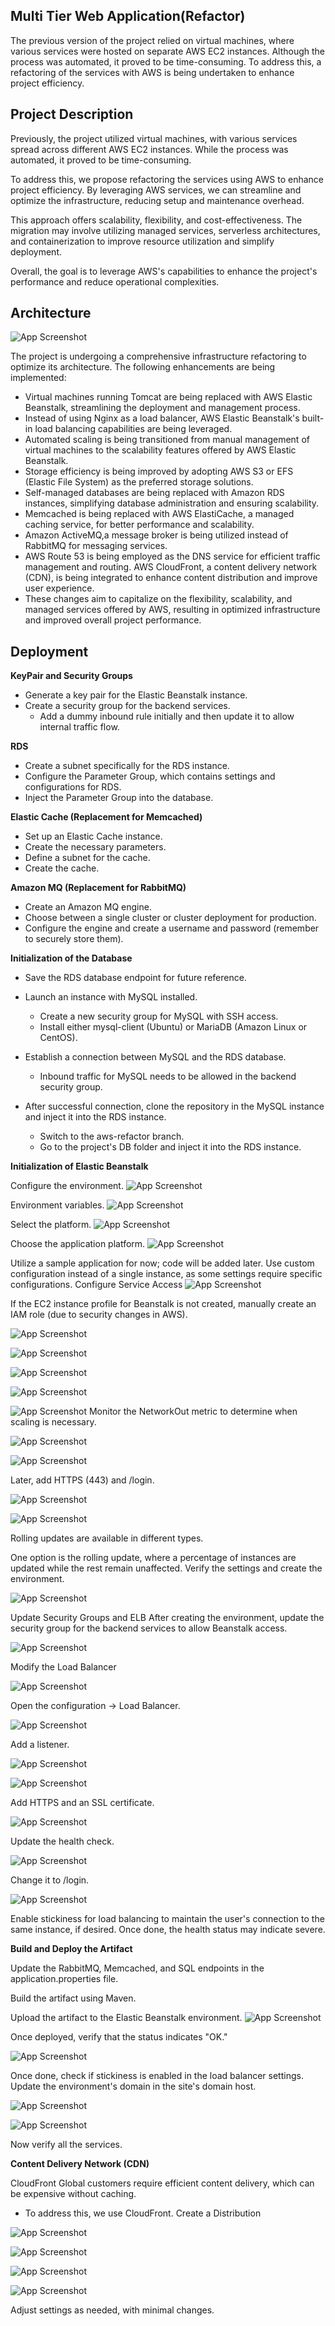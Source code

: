 
##  Multi Tier Web Application(Refactor)

The previous version of the project relied on virtual machines, where various services were hosted on separate AWS EC2 instances. Although the process was automated, it proved to be time-consuming. To address this, a refactoring of the services with AWS is being undertaken to enhance project efficiency.


##  Project Description

Previously, the project utilized virtual machines, with various services spread across different AWS EC2 instances. While the process was automated, it proved to be time-consuming.

To address this, we propose refactoring the services using AWS to enhance project efficiency. By leveraging AWS services, we can streamline and optimize the infrastructure, reducing setup and maintenance overhead. 

This approach offers scalability, flexibility, and cost-effectiveness. The migration may involve utilizing managed services, serverless architectures, and containerization to improve resource utilization and simplify deployment.

Overall, the goal is to leverage AWS's capabilities to enhance the project's performance and reduce operational complexities.
## Architecture

![App Screenshot](https://github.com/vKirtiP/project-local-aws-ci-cd/blob/aws-LiftAndShift/Arch_.png)

The project is undergoing a comprehensive infrastructure refactoring to optimize its architecture. The following enhancements are being implemented:

- Virtual machines running Tomcat are being replaced with AWS Elastic Beanstalk, streamlining the deployment and management process.
- Instead of using Nginx as a load balancer, AWS Elastic Beanstalk's built-in load balancing capabilities are being leveraged.
- Automated scaling is being transitioned from manual management of virtual machines to the scalability features offered by AWS Elastic Beanstalk.
- Storage efficiency is being improved by adopting AWS S3 or EFS (Elastic File System) as the preferred storage solutions.
- Self-managed databases are being replaced with Amazon RDS instances, simplifying database administration and ensuring scalability.
- Memcached is being replaced with AWS ElastiCache, a managed caching service, for better performance and scalability.
- Amazon ActiveMQ,a message broker is being utilized instead of RabbitMQ for messaging services.
- AWS Route 53 is being employed as the DNS service for efficient traffic management and routing.
AWS CloudFront, a content delivery network (CDN), is being integrated to enhance content distribution and improve user experience.
- These changes aim to capitalize on the flexibility, scalability, and managed services offered by AWS, resulting in optimized infrastructure and improved overall project performance.
## Deployment

**KeyPair and Security Groups**

- Generate a key pair for the Elastic Beanstalk instance.
- Create a security group for the backend services.
    - Add a dummy inbound rule initially and then update it to allow internal traffic flow.

**RDS**

- Create a subnet specifically for the RDS instance.
- Configure the Parameter Group, which contains settings and configurations for RDS.
- Inject the Parameter Group into the database.

**Elastic Cache (Replacement for Memcached)**

- Set up an Elastic Cache instance.
- Create the necessary parameters.
- Define a subnet for the cache.
- Create the cache.

**Amazon MQ (Replacement for RabbitMQ)**

- Create an Amazon MQ engine.
- Choose between a single cluster or cluster deployment for production.
- Configure the engine and create a username and password (remember to securely store them).

**Initialization of the Database**

- Save the RDS database endpoint for future reference.
- Launch an instance with MySQL installed.
    - Create a new security group for MySQL with SSH access.
    - Install either mysql-client (Ubuntu) or MariaDB (Amazon Linux or CentOS).
- Establish a connection between MySQL and the RDS database.
    - Inbound traffic for MySQL needs to be allowed in the backend security group.
- After successful connection, clone the repository in the MySQL instance and inject it into the RDS instance.

    - Switch to the aws-refactor branch.
    - Go to the project's DB folder and inject it into the RDS instance.


**Initialization of Elastic Beanstalk**

Configure the environment.
![App Screenshot](https://github.com/vKirtiP/project-local-aws-ci-cd/blob/aws-refactor/Steps_Ss/1.png)

Environment variables.
![App Screenshot](https://github.com/vKirtiP/project-local-aws-ci-cd/blob/aws-refactor/Steps_Ss/2.png)

Select the platform.
![App Screenshot](https://github.com/vKirtiP/project-local-aws-ci-cd/blob/aws-refactor/Steps_Ss/3.png)

Choose the application platform.
![App Screenshot](https://github.com/vKirtiP/project-local-aws-ci-cd/blob/aws-refactor/Steps_Ss/4.png)

Utilize a sample application for now; code will be added later.
Use custom configuration instead of a single instance, as some settings require specific configurations.
Configure Service Access
![App Screenshot](https://github.com/vKirtiP/project-local-aws-ci-cd/blob/aws-refactor/Steps_Ss/5.png)

If the EC2 instance profile for Beanstalk is not created, manually create an IAM role (due to security changes in AWS).

![App Screenshot](https://github.com/vKirtiP/project-local-aws-ci-cd/blob/aws-refactor/Steps_Ss/6.png)

![App Screenshot](https://github.com/vKirtiP/project-local-aws-ci-cd/blob/aws-refactor/Steps_Ss/7.png)

![App Screenshot](https://github.com/vKirtiP/project-local-aws-ci-cd/blob/aws-refactor/Steps_Ss/8.png)

![App Screenshot](https://github.com/vKirtiP/project-local-aws-ci-cd/blob/aws-refactor/Steps_Ss/9.png)

![App Screenshot](https://github.com/vKirtiP/project-local-aws-ci-cd/blob/aws-refactor/Steps_Ss/10.png)
Monitor the NetworkOut metric to determine when scaling is necessary.

![App Screenshot](https://github.com/vKirtiP/project-local-aws-ci-cd/blob/aws-refactor/Steps_Ss/11.png)

![App Screenshot](https://github.com/vKirtiP/project-local-aws-ci-cd/blob/aws-refactor/Steps_Ss/12.png)

Later, add HTTPS (443) and /login.

![App Screenshot](https://github.com/vKirtiP/project-local-aws-ci-cd/blob/aws-refactor/Steps_Ss/13.png)

![App Screenshot](https://github.com/vKirtiP/project-local-aws-ci-cd/blob/aws-refactor/Steps_Ss/14.png)

Rolling updates are available in different types.

One option is the rolling update, where a percentage of instances are updated while the rest remain unaffected.
Verify the settings and create the environment.

![App Screenshot](https://github.com/vKirtiP/project-local-aws-ci-cd/blob/aws-refactor/Steps_Ss/15.png)

Update Security Groups and ELB
After creating the environment, update the security group for the backend services to allow Beanstalk access.

![App Screenshot](https://github.com/vKirtiP/project-local-aws-ci-cd/blob/aws-refactor/Steps_Ss/16.png)

Modify the Load Balancer

![App Screenshot](https://github.com/vKirtiP/project-local-aws-ci-cd/blob/aws-refactor/Steps_Ss/17.png)

Open the configuration -> Load Balancer.

![App Screenshot](https://github.com/vKirtiP/project-local-aws-ci-cd/blob/aws-refactor/Steps_Ss/18.png)

Add a listener.

![App Screenshot](https://github.com/vKirtiP/project-local-aws-ci-cd/blob/aws-refactor/Steps_Ss/19.png)

![App Screenshot](https://github.com/vKirtiP/project-local-aws-ci-cd/blob/aws-refactor/Steps_Ss/20.png)

Add HTTPS and an SSL certificate.

![App Screenshot](https://github.com/vKirtiP/project-local-aws-ci-cd/blob/aws-refactor/Steps_Ss/21.png)

Update the health check.

![App Screenshot](https://github.com/vKirtiP/project-local-aws-ci-cd/blob/aws-refactor/Steps_Ss/22.png)

Change it to /login.

![App Screenshot](https://github.com/vKirtiP/project-local-aws-ci-cd/blob/aws-refactor/Steps_Ss/23.png)

Enable stickiness for load balancing to maintain the user's connection to the same instance, if desired.
Once done, the health status may indicate severe.

**Build and Deploy the Artifact**

Update the RabbitMQ, Memcached, and SQL endpoints in the application.properties file.

Build the artifact using Maven.

Upload the artifact to the Elastic Beanstalk environment.
![App Screenshot](https://github.com/vKirtiP/project-local-aws-ci-cd/blob/aws-refactor/Steps_Ss/24.png)

Once deployed, verify that the status indicates "OK."

![App Screenshot](https://github.com/vKirtiP/project-local-aws-ci-cd/blob/aws-refactor/Steps_Ss/25.png)

Once done, check if stickiness is enabled in the load balancer settings.
Update the environment's domain in the site's domain host.

![App Screenshot](https://github.com/vKirtiP/project-local-aws-ci-cd/blob/aws-refactor/Steps_Ss/26.png)

![App Screenshot](https://github.com/vKirtiP/project-local-aws-ci-cd/blob/aws-refactor/Steps_Ss/27.png)

Now verify all the services.

**Content Delivery Network (CDN)**

CloudFront
Global customers require efficient content delivery, which can be expensive without caching.
- To address this, we use CloudFront. Create a Distribution

![App Screenshot](https://github.com/vKirtiP/project-local-aws-ci-cd/blob/aws-refactor/Steps_Ss/28.png)

![App Screenshot](https://github.com/vKirtiP/project-local-aws-ci-cd/blob/aws-refactor/Steps_Ss/29.png)

![App Screenshot](https://github.com/vKirtiP/project-local-aws-ci-cd/blob/aws-refactor/Steps_Ss/30.png)

![App Screenshot](https://github.com/vKirtiP/project-local-aws-ci-cd/blob/aws-refactor/Steps_Ss/31.png)

Adjust settings as needed, with minimal changes.

